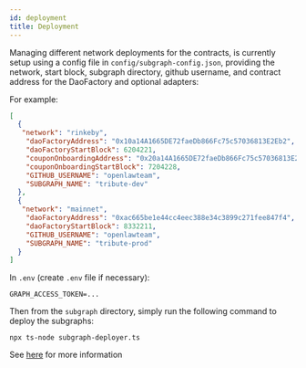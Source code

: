 ```yaml
---
id: deployment
title: Deployment
---
```


Managing different network deployments for the contracts, is currently setup using a config file in `config/subgraph-config.json`, providing the network, start block, subgraph directory, github username, and contract address for the DaoFactory and optional adapters:

For example:

```json
[
  {
   "network": "rinkeby",
    "daoFactoryAddress": "0x10a14A1665DE72faeDb866Fc75c57036813E2Eb2",
    "daoFactoryStartBlock": 6204221,
    "couponOnboardingAddress": "0x20a14A1665DE72faeDb866Fc75c57036813E2Eb3",
    "couponOnboardingStartBlock": 7204228,
    "GITHUB_USERNAME": "openlawteam",
    "SUBGRAPH_NAME": "tribute-dev"
  },
  {
   "network": "mainnet",
    "daoFactoryAddress": "0xac665be1e44cc4eec388e34c3899c271fee847f4",
    "daoFactoryStartBlock": 8332211,
    "GITHUB_USERNAME": "openlawteam",
    "SUBGRAPH_NAME": "tribute-prod"
  }
]
```

In `.env` (create `.env` file if necessary):

```
GRAPH_ACCESS_TOKEN=...
```

Then from the `subgraph` directory, simply run the following command to deploy the subgraphs:

```
npx ts-node subgraph-deployer.ts
```

See [here](https://thegraph.com/docs/deploy-a-subgraph#redeploying-a-subgraph) for more information
